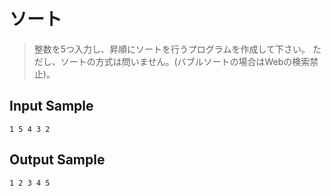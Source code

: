 # ソート
> 整数を5つ入力し、昇順にソートを行うプログラムを作成して下さい。
> ただし、ソートの方式は問いません。(バブルソートの場合はWebの検索禁止)。

## Input Sample
```
1 5 4 3 2
```

## Output Sample
```
1 2 3 4 5
```
